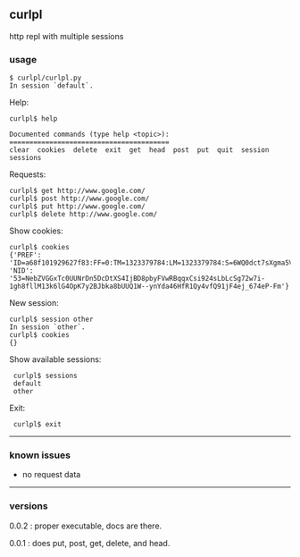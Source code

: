 ## curlpl

http repl with multiple sessions

### usage

    $ curlpl/curlpl.py
    In session `default`.

Help:

    curlpl$ help

    Documented commands (type help <topic>):
    ========================================
    clear  cookies  delete  exit  get  head  post  put  quit  session  sessions

Requests:

    curlpl$ get http://www.google.com/
    curlpl$ post http://www.google.com/
    curlpl$ put http://www.google.com/
    curlpl$ delete http://www.google.com/

Show cookies:

    curlpl$ cookies
    {'PREF': 'ID=a68f101929627f83:FF=0:TM=1323379784:LM=1323379784:S=6WQ0dct7sXgma5Vk', 'NID': '53=NebZVGGxTc0UUNrDn5DcDtXS4IjBD8pbyFVwRBqqxCsi924sLbLcSg72w7i-1gh8fllM13k6lG4OpK7y2BJbka8bUUQ1W--ynYda46HfR1Qy4vfQ91jF4ej_674eP-Fm'}

New session:

    curlpl$ session other
    In session `other`.
    curlpl$ cookies
    {}

Show available sessions:

     curlpl$ sessions
     default
     other

Exit:

     curlpl$ exit

---

### known issues

* no request data

---

### versions

0.0.2 : proper executable, docs are there.

0.0.1 : does put, post, get, delete, and head.
